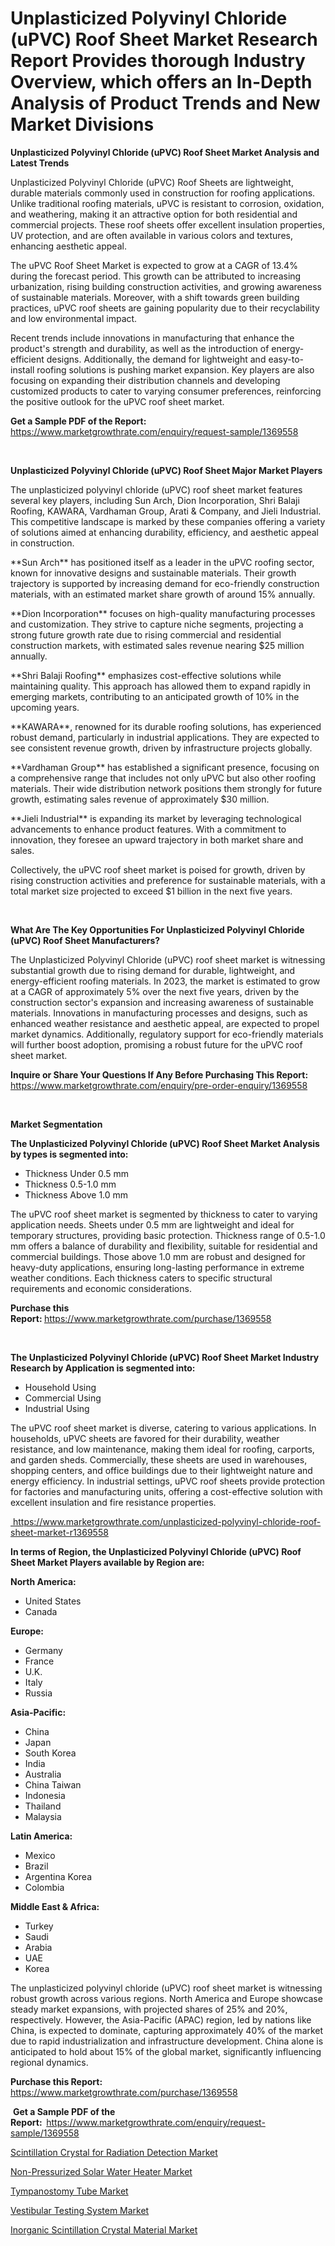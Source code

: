 <p><h1>Unplasticized Polyvinyl Chloride (uPVC) Roof Sheet Market Research Report Provides thorough Industry Overview, which offers an In-Depth Analysis of Product Trends and New Market Divisions</h1></p><p><strong>Unplasticized Polyvinyl Chloride (uPVC) Roof Sheet Market Analysis and Latest Trends</strong></p>
<p><p>Unplasticized Polyvinyl Chloride (uPVC) Roof Sheets are lightweight, durable materials commonly used in construction for roofing applications. Unlike traditional roofing materials, uPVC is resistant to corrosion, oxidation, and weathering, making it an attractive option for both residential and commercial projects. These roof sheets offer excellent insulation properties, UV protection, and are often available in various colors and textures, enhancing aesthetic appeal.</p><p>The uPVC Roof Sheet Market is expected to grow at a CAGR of 13.4% during the forecast period. This growth can be attributed to increasing urbanization, rising building construction activities, and growing awareness of sustainable materials. Moreover, with a shift towards green building practices, uPVC roof sheets are gaining popularity due to their recyclability and low environmental impact. </p><p>Recent trends include innovations in manufacturing that enhance the product's strength and durability, as well as the introduction of energy-efficient designs. Additionally, the demand for lightweight and easy-to-install roofing solutions is pushing market expansion. Key players are also focusing on expanding their distribution channels and developing customized products to cater to varying consumer preferences, reinforcing the positive outlook for the uPVC roof sheet market.</p></p>
<p><strong>Get a Sample PDF of the Report:&nbsp;</strong> <a href="https://www.marketgrowthrate.com/enquiry/request-sample/1369558">https://www.marketgrowthrate.com/enquiry/request-sample/1369558</a></p>
<p>&nbsp;</p>
<p><strong>Unplasticized Polyvinyl Chloride (uPVC) Roof Sheet Major Market Players</strong></p>
<p><p>The unplasticized polyvinyl chloride (uPVC) roof sheet market features several key players, including Sun Arch, Dion Incorporation, Shri Balaji Roofing, KAWARA, Vardhaman Group, Arati & Company, and Jieli Industrial. This competitive landscape is marked by these companies offering a variety of solutions aimed at enhancing durability, efficiency, and aesthetic appeal in construction.</p><p>**Sun Arch** has positioned itself as a leader in the uPVC roofing sector, known for innovative designs and sustainable materials. Their growth trajectory is supported by increasing demand for eco-friendly construction materials, with an estimated market share growth of around 15% annually.</p><p>**Dion Incorporation** focuses on high-quality manufacturing processes and customization. They strive to capture niche segments, projecting a strong future growth rate due to rising commercial and residential construction markets, with estimated sales revenue nearing $25 million annually.</p><p>**Shri Balaji Roofing** emphasizes cost-effective solutions while maintaining quality. This approach has allowed them to expand rapidly in emerging markets, contributing to an anticipated growth of 10% in the upcoming years.</p><p>**KAWARA**, renowned for its durable roofing solutions, has experienced robust demand, particularly in industrial applications. They are expected to see consistent revenue growth, driven by infrastructure projects globally.</p><p>**Vardhaman Group** has established a significant presence, focusing on a comprehensive range that includes not only uPVC but also other roofing materials. Their wide distribution network positions them strongly for future growth, estimating sales revenue of approximately $30 million.</p><p>**Jieli Industrial** is expanding its market by leveraging technological advancements to enhance product features. With a commitment to innovation, they foresee an upward trajectory in both market share and sales.</p><p>Collectively, the uPVC roof sheet market is poised for growth, driven by rising construction activities and preference for sustainable materials, with a total market size projected to exceed $1 billion in the next five years.</p></p>
<p>&nbsp;</p>
<p><strong>What Are The Key Opportunities For Unplasticized Polyvinyl Chloride (uPVC) Roof Sheet Manufacturers?</strong></p>
<p><p>The Unplasticized Polyvinyl Chloride (uPVC) roof sheet market is witnessing substantial growth due to rising demand for durable, lightweight, and energy-efficient roofing materials. In 2023, the market is estimated to grow at a CAGR of approximately 5% over the next five years, driven by the construction sector's expansion and increasing awareness of sustainable materials. Innovations in manufacturing processes and designs, such as enhanced weather resistance and aesthetic appeal, are expected to propel market dynamics. Additionally, regulatory support for eco-friendly materials will further boost adoption, promising a robust future for the uPVC roof sheet market.</p></p>
<p><strong>Inquire or Share Your Questions If Any Before Purchasing This Report:</strong> <a href="https://www.marketgrowthrate.com/enquiry/pre-order-enquiry/1369558">https://www.marketgrowthrate.com/enquiry/pre-order-enquiry/1369558</a></p>
<p>&nbsp;</p>
<p><strong>Market Segmentation</strong></p>
<p><strong>The Unplasticized Polyvinyl Chloride (uPVC) Roof Sheet Market Analysis by types is segmented into:</strong></p>
<p><ul><li>Thickness Under 0.5 mm</li><li>Thickness 0.5-1.0 mm</li><li>Thickness Above 1.0 mm</li></ul></p>
<p><p>The uPVC roof sheet market is segmented by thickness to cater to varying application needs. Sheets under 0.5 mm are lightweight and ideal for temporary structures, providing basic protection. Thickness range of 0.5-1.0 mm offers a balance of durability and flexibility, suitable for residential and commercial buildings. Those above 1.0 mm are robust and designed for heavy-duty applications, ensuring long-lasting performance in extreme weather conditions. Each thickness caters to specific structural requirements and economic considerations.</p></p>
<p><strong>Purchase this Report:&nbsp;</strong><a href="https://www.marketgrowthrate.com/purchase/1369558">https://www.marketgrowthrate.com/purchase/1369558</a></p>
<p>&nbsp;</p>
<p><strong>The Unplasticized Polyvinyl Chloride (uPVC) Roof Sheet Market Industry Research by Application is segmented into:</strong></p>
<p><ul><li>Household Using</li><li>Commercial Using</li><li>Industrial Using</li></ul></p>
<p><p>The uPVC roof sheet market is diverse, catering to various applications. In households, uPVC sheets are favored for their durability, weather resistance, and low maintenance, making them ideal for roofing, carports, and garden sheds. Commercially, these sheets are used in warehouses, shopping centers, and office buildings due to their lightweight nature and energy efficiency. In industrial settings, uPVC roof sheets provide protection for factories and manufacturing units, offering a cost-effective solution with excellent insulation and fire resistance properties.</p></p>
<p><a href="https://www.marketgrowthrate.com/unplasticized-polyvinyl-chloride-roof-sheet-market-r1369558">&nbsp;https://www.marketgrowthrate.com/unplasticized-polyvinyl-chloride-roof-sheet-market-r1369558</a></p>
<p><strong>In terms of Region, the Unplasticized Polyvinyl Chloride (uPVC) Roof Sheet Market Players available by Region are:</strong></p>
<p>
    <p> <strong> North America: </strong>
        <ul>
            <li>United States</li>
            <li>Canada</li>
        </ul>
        </p> 
    <p> <strong> Europe: </strong>
        <ul>
            <li>Germany</li>
            <li>France</li>
            <li>U.K.</li>
            <li>Italy</li>
            <li>Russia</li>
        </ul>
        </p> 
    <p> <strong> Asia-Pacific: </strong>
        <ul>
            <li>China</li>
            <li>Japan</li>
            <li>South Korea</li>
            <li>India</li>
            <li>Australia</li>
            <li>China Taiwan</li>
            <li>Indonesia</li>
            <li>Thailand</li>
            <li>Malaysia</li>
        </ul>
        </p> 
    <p> <strong> Latin America: </strong>
        <ul>
            <li>Mexico</li>
            <li>Brazil</li>
            <li>Argentina Korea</li>
            <li>Colombia</li>
        </ul>
        </p> 
    <p> <strong> Middle East & Africa: </strong>
        <ul>
            <li>Turkey</li>
            <li>Saudi</li>
            <li>Arabia</li>
            <li>UAE</li>
            <li>Korea</li>
        </ul>
    </p>
    </p>
<p><p>The unplasticized polyvinyl chloride (uPVC) roof sheet market is witnessing robust growth across various regions. North America and Europe showcase steady market expansions, with projected shares of 25% and 20%, respectively. However, the Asia-Pacific (APAC) region, led by nations like China, is expected to dominate, capturing approximately 40% of the market due to rapid industrialization and infrastructure development. China alone is anticipated to hold about 15% of the global market, significantly influencing regional dynamics.</p></p>
<p><strong>Purchase this Report: </strong><a href="https://www.marketgrowthrate.com/purchase/1369558">https://www.marketgrowthrate.com/purchase/1369558</a></p>
<p>&nbsp;<strong>Get a Sample PDF of the Report:&nbsp;&nbsp;</strong><a href="https://www.marketgrowthrate.com/enquiry/request-sample/1369558">https://www.marketgrowthrate.com/enquiry/request-sample/1369558</a></p>
<p><strong></strong></p>
<p><p><a href="https://issuu.com/reportprime-2/docs/scintillation-crystal-for-radiation_cd67f521235071">Scintillation Crystal for Radiation Detection Market</a></p><p><a href="https://medium.com/@drakesporer/market-forecast-global-non-pressurized-solar-water-heater-trends-and-impact-analysis-2024-2031-72608d34e385?postPublishedType=repub">Non-Pressurized Solar Water Heater Market</a></p><p><a href="https://www.linkedin.com/pulse/tympanostomy-tube-market-industry-trends-forecast-period-gxeqc">Tympanostomy Tube Market</a></p><p><a href="https://www.linkedin.com/pulse/comprehensive-analysis-global-vestibular-testing-system-q8knc">Vestibular Testing System Market</a></p><p><a href="https://issuu.com/reportprime-2/docs/inorganic-scintillation-crystal-mat_87a3d1b619c43a">Inorganic Scintillation Crystal Material Market</a></p></p>